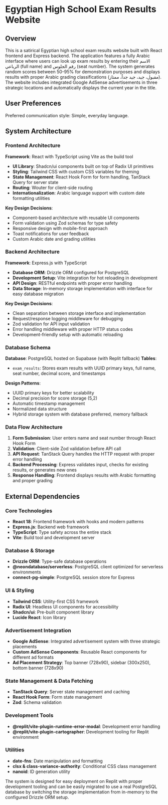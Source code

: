 # Egyptian High School Exam Results Website

## Overview

This is a satirical Egyptian high school exam results website built with React frontend and Express backend. The application features a fully Arabic interface where users can look up exam results by entering their الاسم الرباعي (full name) and رقم الجلوس (seat number). The system generates random scores between 50-95% for demonstration purposes and displays results with proper Arabic grading classifications (مقبول، جيد، جيد جداً، ممتاز). The website includes integrated Google AdSense advertisements in three strategic locations and automatically displays the current year in the title.

## User Preferences

Preferred communication style: Simple, everyday language.

## System Architecture

### Frontend Architecture

**Framework**: React with TypeScript using Vite as the build tool
- **UI Library**: Shadcn/ui components built on top of Radix UI primitives
- **Styling**: Tailwind CSS with custom CSS variables for theming
- **State Management**: React Hook Form for form handling, TanStack Query for server state
- **Routing**: Wouter for client-side routing
- **Internationalization**: Arabic language support with custom date formatting utilities

**Key Design Decisions**:
- Component-based architecture with reusable UI components
- Form validation using Zod schemas for type safety
- Responsive design with mobile-first approach
- Toast notifications for user feedback
- Custom Arabic date and grading utilities

### Backend Architecture

**Framework**: Express.js with TypeScript
- **Database ORM**: Drizzle ORM configured for PostgreSQL
- **Development Setup**: Vite integration for hot reloading in development
- **API Design**: RESTful endpoints with proper error handling
- **Data Storage**: In-memory storage implementation with interface for easy database migration

**Key Design Decisions**:
- Clean separation between storage interface and implementation
- Request/response logging middleware for debugging
- Zod validation for API input validation
- Error handling middleware with proper HTTP status codes
- Development-friendly setup with automatic reloading

### Database Schema

**Database**: PostgreSQL hosted on Supabase (with Replit fallback)
**Tables**:
- `exam_results`: Stores exam results with UUID primary keys, full name, seat number, decimal score, and timestamps

**Design Patterns**:
- UUID primary keys for better scalability
- Decimal precision for score storage (5,2)
- Automatic timestamp management
- Normalized data structure
- Hybrid storage system with database preferred, memory fallback

### Data Flow Architecture

1. **Form Submission**: User enters name and seat number through React Hook Form
2. **Validation**: Client-side Zod validation before API call
3. **API Request**: TanStack Query handles the HTTP request with proper error handling
4. **Backend Processing**: Express validates input, checks for existing results, or generates new ones
5. **Response Handling**: Frontend displays results with Arabic formatting and proper grading

## External Dependencies

### Core Technologies
- **React 18**: Frontend framework with hooks and modern patterns
- **Express.js**: Backend web framework
- **TypeScript**: Type safety across the entire stack
- **Vite**: Build tool and development server

### Database & Storage
- **Drizzle ORM**: Type-safe database operations
- **@neondatabase/serverless**: PostgreSQL client optimized for serverless environments
- **connect-pg-simple**: PostgreSQL session store for Express

### UI & Styling
- **Tailwind CSS**: Utility-first CSS framework
- **Radix UI**: Headless UI components for accessibility
- **Shadcn/ui**: Pre-built component library
- **Lucide React**: Icon library

### Advertisement Integration
- **Google AdSense**: Integrated advertisement system with three strategic placements
- **Custom AdSense Components**: Reusable React components for different ad formats
- **Ad Placement Strategy**: Top banner (728x90), sidebar (300x250), bottom banner (728x90)

### State Management & Data Fetching
- **TanStack Query**: Server state management and caching
- **React Hook Form**: Form state management
- **Zod**: Schema validation

### Development Tools
- **@replit/vite-plugin-runtime-error-modal**: Development error handling
- **@replit/vite-plugin-cartographer**: Development tooling for Replit environment

### Utilities
- **date-fns**: Date manipulation and formatting
- **clsx & class-variance-authority**: Conditional CSS class management
- **nanoid**: ID generation utility

The system is designed for easy deployment on Replit with proper development tooling and can be easily migrated to use a real PostgreSQL database by switching the storage implementation from in-memory to the configured Drizzle ORM setup.